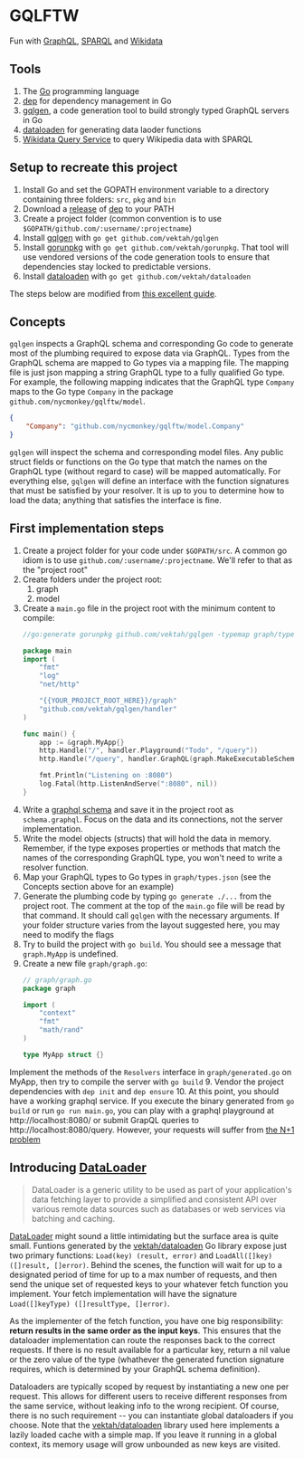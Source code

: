 # GQLFTW
Fun with [GraphQL](https://graphql.org/), [SPARQL](https://en.wikipedia.org/wiki/SPARQL) and [Wikidata](https://query.wikidata.org/)

## Tools
1. The [Go](https://golang.org) programming language
2. [dep](https://github.com/golang/dep) for dependency management in Go
3. [gqlgen](https://github.com/vektah/gqlgen), a code generation tool to build strongly typed GraphQL servers in Go
4. [dataloaden](https://github.com/vektah/dataloaden) for generating data laoder functions
5. [Wikidata Query Service](https://query.wikidata.org/) to query Wikipedia data with SPARQL

## Setup to recreate this project
1. Install Go and set the GOPATH environment variable to a directory containing three folders: `src`, `pkg` and `bin`
2. Download a [release]() of [dep](https://github.com/golang/dep) to your PATH
3. Create a project folder (common convention is to use `$GOPATH/github.com/:username/:projectname`)
4. Install [gqlgen](https://gqlgen.com/getting-started/) with `go get github.com/vektah/gqlgen`
5. Install [gorunpkg](https://github.com/vektah/gorunpkg) with `go get github.com/vektah/gorunpkg`. That tool will use vendored versions of the code generation tools to ensure that dependencies stay locked to predictable versions.
6. Install [dataloaden](https://github.com/vektah/dataloaden) with `go get github.com/vektah/dataloaden`

The steps below are modified from [this excellent guide](https://gqlgen.com/getting-started/).

## Concepts

`gqlgen` inspects a GraphQL schema and corresponding Go code to generate most of the plumbing required to expose data via GraphQL.  Types from the GraphQL schema are mapped to Go types via a mapping file.  The mapping file is just json mapping a string GraphQL type to a fully qualified Go type.  For example, the following mapping indicates that the GraphQL type `Company` maps to the Go type `Company` in the package `github.com/nycmonkey/gqlftw/model`.
```JSON
{
    "Company": "github.com/nycmonkey/gqlftw/model.Company"
}
```

`gqlgen` will inspect the schema and corresponding model files.  Any public struct fields or functions on the Go type that match the names on the GraphQL type (without regard to case) will be mapped automatically.  For everything else, `gqlgen` will define an interface with the function signatures that must be satisfied by your resolver.  It is up to you to determine how to load the data; anything that satisfies the interface is fine.

## First implementation steps 

1. Create a project folder for your code under `$GOPATH/src`.  A common go idiom is to use `github.com/:username/:projectname`.  We'll refer to that as the "project root"
2. Create folders under the project root:
    1. graph
    2. model
2. Create a `main.go` file in the project root with the minimum content to compile:
    ```Go
    //go:generate gorunpkg github.com/vektah/gqlgen -typemap graph/types.json -out graph/generated.go -package graph
    
    package main
    import (
    	"fmt"
    	"log"
    	"net/http"

    	"{{YOUR_PROJECT_ROOT_HERE}}/graph"
    	"github.com/vektah/gqlgen/handler"
    )

    func main() {
    	app := &graph.MyApp{}
    	http.Handle("/", handler.Playground("Todo", "/query"))
    	http.Handle("/query", handler.GraphQL(graph.MakeExecutableSchema(app)))

    	fmt.Println("Listening on :8080")
    	log.Fatal(http.ListenAndServe(":8080", nil))
    }
    ```
3. Write a [graphql schema](https://graphql.org/learn/schema/) and save it in the project root as `schema.graphql`.  Focus on the data and its connections, not the server implementation.
4. Write the model objects (structs) that will hold the data in memory. Remember, if the type exposes properties or methods that match the names of the corresponding GraphQL type, you won't need to write a resolver function.
5. Map your GraphQL types to Go types in `graph/types.json` (see the Concepts section above for an example)
6. Generate the plumbing code by typing `go generate ./...` from the project root.  The comment at the top of the `main.go` file will be read by that command.  It should call `gqlgen` with the necessary arguments. If your folder structure varies from the layout suggested here, you may need to modify the flags
7. Try to build the project with `go build`.  You should see a message that `graph.MyApp` is undefined.
8. Create a new file `graph/graph.go`:
    ```Go
    // graph/graph.go
    package graph

    import (
        "context"
        "fmt"
        "math/rand"
    )

    type MyApp struct {}
    ```
Implement the methods of the `Resolvers` interface in `graph/generated.go` on MyApp, then try to compile the server with `go build`
9. Vendor the project dependencies with `dep init` and `dep ensure`
10. At this point, you should have a working graphql service.  If you execute the binary generated from `go build` or run `go run main.go`, you can play with a graphql playground at http://localhost:8080/ or submit GrapQL queries to http://localhost:8080/query.  However, your requests will suffer from [the N+1 problem](https://secure.phabricator.com/book/phabcontrib/article/n_plus_one/)

## Introducing [DataLoader](https://github.com/facebook/dataloader)

> DataLoader is a generic utility to be used as part of your application's data fetching layer to provide a simplified and consistent API over various remote data sources such as databases or web services via batching and caching.

[DataLoader](https://github.com/facebook/dataloader) might sound a little intimidating but the surface area is quite small.  Funtions generated by the [vektah/dataloaden](https://github.com/vektah/dataloaden) Go library expose just two primary functions: `Load(key) (result, error)` and `LoadAll([]key) ([]result, []error)`.  Behind the scenes, the function will wait for up to a designated period of time for up to a max number of requests, and then send the unique set of requested keys to your whatever fetch function you implement. Your fetch implementation will have the signature `Load([]keyType) ([]resultType, []error)`.

As the implementer of the fetch function, you have one big responsibility: __return results in the same order as the input keys__. This ensures that the dataloader implementation can route the responses back to the correct requests.  If there is no result available for a particular key, return a nil value or the zero value of the type (whathever the generated function signature requires, which is determined by your GraphQL schema definition).

Dataloaders are typically scoped by request by instantiating a new one per request.  This allows for different users to receive different responses from the same service, without leaking info to the wrong recipient.  Of course, there is no such requirement -- you can instantiate global dataloaders if you choose.  Note that the [vektah/dataloaden](https://github.com/vektah/dataloaden) library used here implements a lazily loaded cache with a simple map.  If you leave it running in a global context, its memory usage will grow unbounded as new keys are visited.